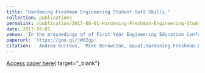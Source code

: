 ```yaml
---
title: "Hardening Freshman Engineering Student Soft Skills."
collection: publications
permalink: /publication/2017-08-01-Hardening-Freshman-Engineering-Student-Soft-Skills
date: 2017-08-01
venue: 'In the proceedings of of First Year Engineering Education Conference of the American Society of Engineering Education 2017, FYEE-ASEE, 2017.'
paperurl: 'https://goo.gl/jWd2gp'
citation: ' Andrea Burrows,  Mike Borowczak, &quot;Hardening Freshman Engineering Student Soft Skills..&quot; In the proceedings of of First Year Engineering Education Conference of the American Society of Engineering Education 2017, FYEE-ASEE, 2017., 2017.'
---
```

[Access paper here](https://goo.gl/jWd2gp){:target="_blank"}
